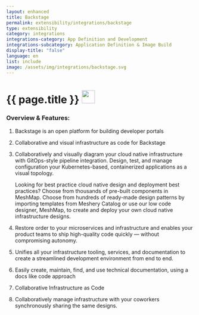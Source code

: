 ```yaml
---
layout: enhanced
title: Backstage
permalink: extensibility/integrations/backstage
type: extensibility
category: integrations
integrations-category: App Definition and Development
integrations-subcategory: Application Definition & Image Build
display-title: "false"
language: en
list: include
image: /assets/img/integrations/backstage.svg
---
```


<h1>{{ page.title }} <img src="{{ page.image }}" style="width: 35px; height: 35px;" /></h1>


<!-- This needs replaced with the Category property, not the sub-category.
 #### About: Backstage is an open platform for building developer portals -->

### Overview & Features:

1. Backstage is an open platform for building developer portals

2. Collaborative and visual infrastructure as code for Backstage

4. 
    Collaboratively and visually diagram your cloud native infrastructure with GitOps-style pipeline integration. Design, test, and manage configuration your Kubernetes-based, containerized applications as a visual topology.



    Looking for best practice cloud native design and deployment best practices? Choose from thousands of pre-built components in MeshMap. Choose from hundreds of ready-made design patterns by importing templates from Meshery Catalog or use our low code designer, MeshMap, to create and deploy your own cloud native infrastructure designs.



5. Restore order to your microservices and infrastructure and enables your product teams to ship high-quality code quickly — without compromising autonomy.

6. Unifies all your infrastructure tooling, services, and documentation to create a streamlined development environment from end to end.

7. Easily create, maintain, find, and use technical documentation, using a docs like code approach

8. Collaborative Infrastructure as Code

9. Collaboratively manage infrastructure with your coworkers synchronously sharing the same designs.

